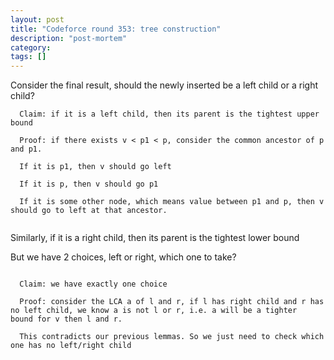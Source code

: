 ```yaml
---
layout: post
title: "Codeforce round 353: tree construction"
description: "post-mortem"
category: 
tags: []
---
```


Consider the final result, should the newly inserted be a left child or a right child?

```
  Claim: if it is a left child, then its parent is the tightest upper bound

  Proof: if there exists v < p1 < p, consider the common ancestor of p and p1. 

  If it is p1, then v should go left

  If it is p, then v should go p1

  If it is some other node, which means value between p1 and p, then v should go to left at that ancestor.


```

Similarly, if it is a right child, then its parent is the tightest lower bound

But we have 2 choices, left or right, which one to take?

```

  Claim: we have exactly one choice

  Proof: consider the LCA a of l and r, if l has right child and r has no left child, we know a is not l or r, i.e. a will be a tighter
bound for v then l and r. 
  
  This contradicts our previous lemmas. So we just need to check which one has no left/right child
```

